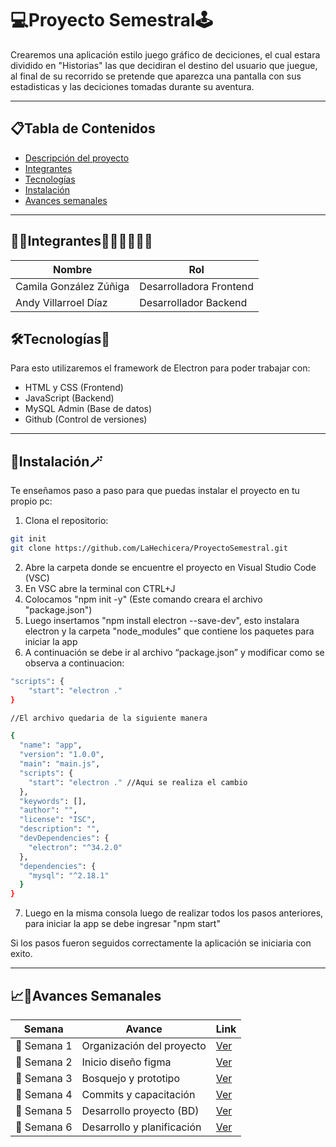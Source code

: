 # 💻Proyecto Semestral🕹️

Crearemos una aplicación estilo juego gráfico de deciciones, el cual estara dividido en "Historias" las que decidiran el destino del usuario que juegue, al final de su recorrido se pretende que aparezca una pantalla con sus estadisticas y las deciciones tomadas durante su aventura. 

---

## 📋Tabla de Contenidos

- [Descripción del proyecto](#proyecto-semestral️)
- [Integrantes](#integrantes)
- [Tecnologías](#tecnologías)
- [Instalación](#instalación)
- [Avances semanales](#avances-semanales)

---

## 🤝🏼Integrantes👩🏻‍💻👨🏻‍💻

|Nombre                             |Rol                        |
|-----------------------------------|---------------------------|
|Camila González Zúñiga             |Desarrolladora Frontend|
|Andy Villarroel Díaz               |Desarrollador Backend|

## 🛠️Tecnologías🧰

Para esto utilizaremos el framework de Electron para poder trabajar con:

- HTML y CSS (Frontend)
- JavaScript (Backend)
- MySQL Admin (Base de datos)
- Github (Control de versiones)

---

## 🚀Instalación🪄

Te enseñamos paso a paso para que puedas instalar el proyecto en tu propio pc:

1. Clona el repositorio:
```bash
git init
git clone https://github.com/LaHechicera/ProyectoSemestral.git
```
2. Abre la carpeta donde se encuentre el proyecto en Visual Studio Code (VSC)
3. En VSC abre la terminal con CTRL+J
4. Colocamos "npm init -y" (Este comando creara el archivo "package.json")
5. Luego insertamos "npm install electron --save-dev", esto instalara electron y la carpeta "node_modules" que contiene los paquetes para iniciar la app
6. A continuación se debe ir al archivo “package.json” y modificar como se observa a continuacion:
```bash
"scripts": {
    "start": "electron ."
}

//El archivo quedaria de la siguiente manera

{
  "name": "app",
  "version": "1.0.0",
  "main": "main.js",
  "scripts": {
    "start": "electron ." //Aqui se realiza el cambio
  },
  "keywords": [],
  "author": "",
  "license": "ISC",
  "description": "",
  "devDependencies": {
    "electron": "^34.2.0"
  },
  "dependencies": {
    "mysql": "^2.18.1"
  }
}

```
7. Luego en la misma consola luego de realizar todos los pasos anteriores, para iniciar la app se debe ingresar "npm start"

Si los pasos fueron seguidos correctamente la aplicación se iniciaria con exito.

---

## 📈📆Avances Semanales

|Semana      |Avance       |Link      |
|------------|-------------|----------|
|📂 Semana 1 | Organización del proyecto | [Ver](https://github.com/LaHechicera/ProyectoSemestral/tree/master/Avances/Semana%201)|
|📂 Semana 2 | Inicio diseño figma | [Ver](https://github.com/LaHechicera/ProyectoSemestral/tree/master/Avances/Semana%202)|
|📂 Semana 3 | Bosquejo y prototipo | [Ver](https://github.com/LaHechicera/ProyectoSemestral/tree/master/Avances/Semana%203)|
|📂 Semana 4 | Commits y capacitación | [Ver](https://github.com/LaHechicera/ProyectoSemestral/tree/master/Avances/Semana%204)|
|📂 Semana 5 | Desarrollo proyecto (BD) | [Ver](https://github.com/LaHechicera/ProyectoSemestral/tree/master/Avances/Semana%205)|
|📂 Semana 6 | Desarrollo y planificación | [Ver]()|


